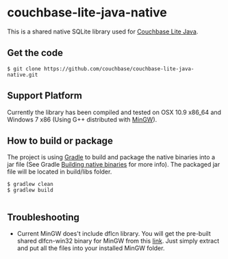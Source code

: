# couchbase-lite-java-native #

This is a shared native SQLite library used for [Couchbase Lite Java](https://github.com/couchbase/couchbase-lite-java). 

## Get the code

```
$ git clone https://github.com/couchbase/couchbase-lite-java-native.git

```

## Support Platform
Currently the library has been compiled and tested on OSX 10.9 x86_64 and Windows 7 x86 (Using G++ distributed with [MinGW](http://www.mingw.org/)). 

## How to build or package

The project is using [Gradle](http://www.gradle.org) to build and package the native binaries into a jar file (See Gradle [Building native binaries](http://www.gradle.org/docs/current/userguide/nativeBinaries.html) for more info). The packaged jar file will be located in build/libs folder.

```
$ gradlew clean
$ gradlew build
	
```

## Troubleshooting
* Current MinGW does't include dflcn library. You will get the pre-built shared dlfcn-win32 binary for MinGW from this [link](https://code.google.com/p/dlfcn-win32/). Just simply extract and put all the files into your installed MinGW folder.




